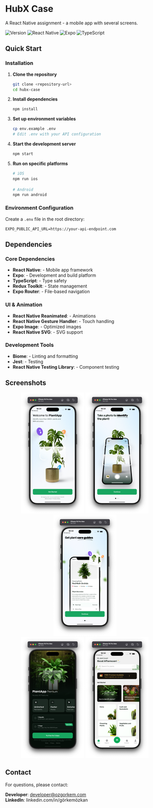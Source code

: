 # HubX Case

A React Native assignment - a mobile app with several screens.

![Version](https://img.shields.io/badge/version-1.0.0-green.svg)
![React Native](https://img.shields.io/badge/React%20Native-0.81.4-blue.svg)
![Expo](https://img.shields.io/badge/Expo-~54.0.10-black.svg)
![TypeScript](https://img.shields.io/badge/TypeScript-~5.9.2-blue.svg)

## Quick Start

### Installation

1. **Clone the repository**
   ```bash
   git clone <repository-url>
   cd hubx-case
   ```

2. **Install dependencies**
   ```bash
   npm install
   ```

3. **Set up environment variables**
   ```bash
   cp env.example .env
   # Edit .env with your API configuration
   ```

4. **Start the development server**
   ```bash
   npm start
   ```

5. **Run on specific platforms**
   ```bash
   # iOS
   npm run ios
   
   # Android
   npm run android
   ```

### Environment Configuration
Create a `.env` file in the root directory:
```env
EXPO_PUBLIC_API_URL=https://your-api-endpoint.com
```

## Dependencies

### Core Dependencies
- **React Native**: - Mobile app framework
- **Expo**: - Development and build platform
- **TypeScript**: - Type safety
- **Redux Toolkit**: - State management
- **Expo Router**: - File-based navigation

### UI & Animation
- **React Native Reanimated**: - Animations
- **React Native Gesture Handler**: - Touch handling
- **Expo Image**: - Optimized images
- **React Native SVG**: - SVG support

### Development Tools
- **Biome**: - Linting and formatting
- **Jest**: - Testing
- **React Native Testing Library**: - Component testing

## Screenshots

<div align="center">
  <div>
    <img src="assets/images/screenshots/ios/1.png" alt="App Screenshot 1" width="200"/>
    <img src="assets/images/screenshots/ios/2.png" alt="App Screenshot 2" width="200"/>
    <img src="assets/images/screenshots/ios/3.png" alt="App Screenshot 3" width="200"/>
  </div>
  <div>
    <img src="assets/images/screenshots/ios/4.png" alt="App Screenshot 4" width="200"/>
    <img src="assets/images/screenshots/ios/5.png" alt="App Screenshot 5" width="200"/>
  </div>
</div>

## Contact

For questions, please contact:

**Developer**: developer@ozgorkem.com  
**LinkedIn**: linkedin.com/in/görkemözkan

